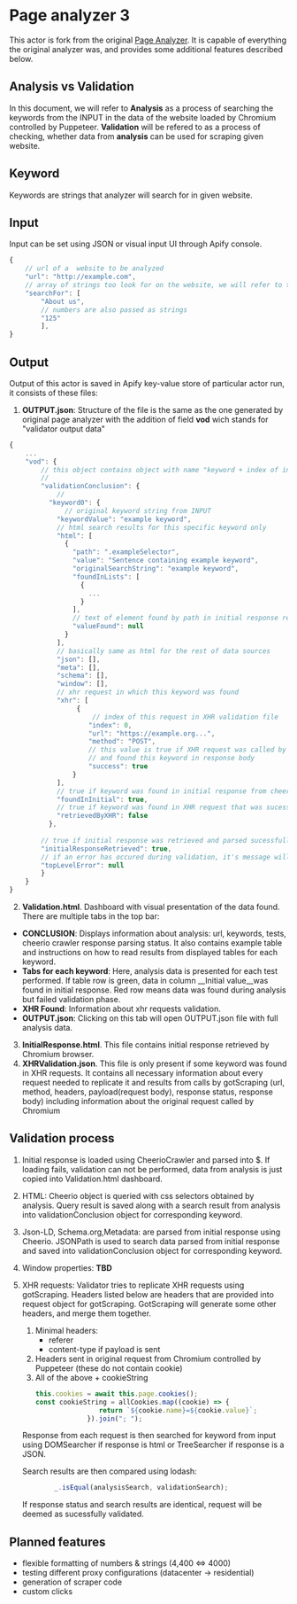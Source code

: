 # Page analyzer 3

This actor is fork from the original [Page Analyzer](https://github.com/apify/actor-page-analyzer). It is capable of everything the original analyzer was, and provides some additional features described below.

## Analysis vs Validation
In this document, we will refer to __Analysis__ as a process of searching the keywords from the INPUT in the data of the website loaded by Chromium controlled by Puppeteer. 
__Validation__ will be refered to as a process of checking, whether data from __analysis__ can be used for scraping given website.

## Keyword 
Keywords are strings that analyzer will search for in given website. 


## Input

Input can be set using JSON or visual input UI through Apify console. 
```javascript
{
    // url of a  website to be analyzed
    "url": "http://example.com",
    // array of strings too look for on the website, we will refer to those string as "keywords"
    "searchFor": [
        "About us",
        // numbers are also passed as strings
        "125"
        ],
}
```

## Output

Output of this actor is saved in Apify key-value store of particular actor run, it consists of these files: 
1. __OUTPUT.json__: Structure of the file is the same as the one generated by original page analyzer with the addition of field __vod__ wich stands for "validator output data"
```javascript
{
    ...
    "vod": {
        // this object contains object with name "keyword + index of input keyword" for each keyword from the input
        // 
        "validationConclusion": {
            // 
          "keyword0": {
              // original keyword string from INPUT
            "keywordValue": "example keyword",
            // html search results for this specific keyword only
            "html": [
              {
                "path": ".exampleSelector",
                "value": "Sentence containing example keyword",
                "originalSearchString": "example keyword",
                "foundInLists": [
                  {
                    ...                    
                  }
                ],
                // text of element found by path in initial response retrieved by cheeriocrawler
                "valueFound": null
              }
            ],
            // basically same as html for the rest of data sources
            "json": [],
            "meta": [],            
            "schema": [],
            "window": [],
            // xhr request in which this keyword was found
            "xhr": [
                 {
                     // index of this request in XHR validation file
                    "index": 0,
                    "url": "https://example.org...",
                    "method": "POST",
                    // this value is true if XHR request was called by gotScraping, returned with the same response status
                    // and found this keyword in response body 
                    "success": true
                }
            ],
            // true if keyword was found in initial response from cheerio crawler
            "foundInInitial": true,
            // true if keyword was found in XHR request that was sucessfully replicated by got
            "retrievedByXHR": false
          },
                 
        // true if initial response was retrieved and parsed sucessfully
        "initialResponseRetrieved": true,
        // if an error has occured during validation, it's message will be assigned to this variable
        "topLevelError": null
        }
    }
}
```

2. __Validation.html__. 
Dashboard with visual presentation of the data found. There are multiple tabs in the top bar:
- __CONCLUSION__: Displays information about analysis: url, keywords, tests, cheerio crawler response parsing status. It also contains example table and instructions on how to read results from displayed tables for each keyword. 
- __Tabs for each keyword__: Here, analysis data is presented for each test performed.
 If table row is green, data in column __Initial value__was found in initial response. Red row means data was found during analysis but failed validation phase.
- __XHR Found__: Information about xhr requests validation.
- __OUTPUT.json__: Clicking on this tab will open OUTPUT.json file with full analysis data. 
3. __InitialResponse.html__. This file contains initial response retrieved by Chromium browser.
4. __XHRValidation.json__. This file is only present if some keyword was found in XHR requests. It contains all necessary information about every request needed to replicate it and results from calls by gotScraping (url, method, headers, payload(request body), response status, response body) including information about the original request called by Chromium

## Validation process
1. Initial response is loaded using CheerioCrawler and parsed into $. If loading fails, validation can not be performed, data from analysis is just copied into Validation.html dashboard. 
2. HTML: Cheerio object is queried with css selectors obtained by analysis. Query result is saved along with a search result from analysis into validationConclusion object for corresponding keyword.
3. Json-LD, Schema.org,Metadata: are parsed from initial response using Cheerio. JSONPath is used to search data parsed from initial response and saved into validationConclusion object for corresponding keyword.
4. Window properties: __TBD__
5. XHR requests: Validator tries to replicate XHR requests using gotScraping. Headers listed below are headers that are provided into request object for gotScraping. GotScraping will generate some other headers, and merge them together. 
    1. Minimal headers:
        - referer
        - content-type if payload is sent 
    2. Headers sent in original request from Chromium controlled by Puppeteer (these do not contain cookie)
    3.  All of the above + cookieString 
        ```javascript
        this.cookies = await this.page.cookies();
        const cookieString = allCookies.map((cookie) => {
                        return `${cookie.name}=${cookie.value}`;
                     }).join("; ");
        ```
    Response from each request is then searched for keyword from input using DOMSearcher if response is html or TreeSearcher if response is a JSON. 

    Search results are then compared using lodash:
    ```javascript
            _.isEqual(analysisSearch, validationSearch);
    ```

    If response status and search results are identical, request will be deemed as sucessfully validated. 
   


## Planned features

* flexible formatting of numbers & strings (4,400 <=> 4000)
* testing different proxy configurations (datacenter -> residential)
* generation of scraper code
* custom clicks